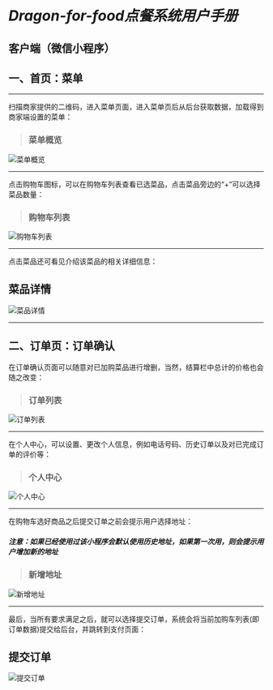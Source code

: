 # ***Dragon-for-food点餐系统用户手册***

## 客户端（微信小程序）

## 一、首页：菜单
* * *
扫描商家提供的二维码，进入菜单页面，进入菜单页后从后台获取数据，加载得到商家端设置的菜单：
> ### 菜单概览

![菜单概览](https://github.com/uml163/UML/blob/master/pictures/images/UI%20Design%20images/菜单概览.png)
- - -
点击购物车图标，可以在购物车列表查看已选菜品，点击菜品旁边的“+”可以选择菜品数量：
> ### 购物车列表

![购物车列表](https://github.com/uml163/UML/blob/master/pictures/images/UI%20Design%20images/购物车列表.png)
- - -
点击菜品还可看见介绍该菜品的相关详细信息：
## 菜品详情

![菜品详情](https://github.com/uml163/UML/blob/master/pictures/images/UI%20Design%20images/菜品详情.png)
- - -
## 二、订单页：订单确认

在订单确认页面可以随意对已加购菜品进行增删，当然，结算栏中总计的价格也会随之改变：
> ### 订单列表

![订单列表](https://github.com/uml163/UML/blob/master/pictures/images/UI%20Design%20images/订单列表.png)
_ _ _

在个人中心，可以设置、更改个人信息，例如电话号码、历史订单以及对已完成订单的评价等：
> ### 个人中心

![个人中心](https://github.com/uml163/UML/blob/master/pictures/images/UI%20Design%20images/个人中心.png)
_ _ _

在购物车选好商品之后提交订单之前会提示用户选择地址：

##### ***注意：如果已经使用过该小程序会默认使用历史地址，如果第一次用，则会提示用户增加新的地址***
> ### 新增地址

![新增地址](https://github.com/uml163/UML/blob/master/pictures/images/UI%20Design%20images/选择地址.png)
_ _ _

最后，当所有要求满足之后，就可以选择提交订单，系统会将当前加购车列表(即订单数据)提交给后台，并跳转到支付页面：
## 提交订单
![提交订单](https://github.com/uml163/UML/blob/master/pictures/images/UI%20Design%20images/提交订单.png)
